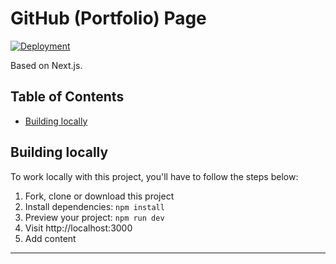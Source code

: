 # GitHub (Portfolio) Page

[![Deployment](https://github.com/kohld/kohld.github.io/actions/workflows/deploy.yml/badge.svg?branch=main)](https://github.com/kohld/kohld.github.io/actions/workflows/deploy.yml)

Based on Next.js.

## Table of Contents

- [Building locally](#building-locally)

## Building locally

To work locally with this project, you'll have to follow the steps below:

1. Fork, clone or download this project
2. Install dependencies: `npm install`
3. Preview your project: `npm run dev`
4. Visit http://localhost:3000
5. Add content

---
